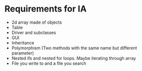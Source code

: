 # Requirements for IA
- 2d array made of objects
- Table
- Driver and subclasses
- GUI
- Inheritance
- Polymorphism (Two methods with the same name but different parameter)
- Nested ifs and nested for loops. Maybe iterating through array
- File you write to and a file you search